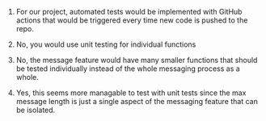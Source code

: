 1) For our project, automated tests would be implemented with GitHub actions that would be triggered every time new code is pushed to the repo. 
   
2) No, you would use unit testing for individual functions
   
3) No, the message feature would have many smaller functions that should be tested individually instead of the whole messaging process as a whole.
   
4) Yes, this seems more managable to test with unit tests since the max message length is just a single aspect of the messaging feature that can be isolated. 